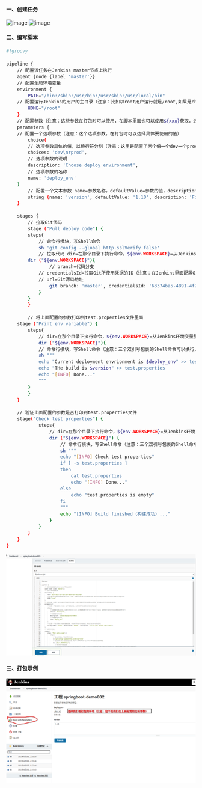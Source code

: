 #### 一、创建任务
![image](https://github.com/firechiang/kubernetes-study/blob/master/jenkins/image/build01.PNG)
![image](https://github.com/firechiang/kubernetes-study/blob/master/jenkins/image/build02.PNG)
#### 二、编写脚本
```bash
#!groovy

pipeline {
    // 配置该任务在Jenkins master节点上执行
    agent {node {label 'master'}}
    // 配置全局环境变量
    environment {
        PATH="/bin:/sbin:/usr/bin:/usr/sbin:/usr/local/bin"
	// 配置运行Jenkins的用户的主目录（注意：比如以root用户运行就是/root,如果是chiangfire用户运行就是/home/chiangfire）
        HOME="/root"
    }
    // 配置参数（注意：这些参数在打包时可以使用，在脚本里面也可以使用${xxx}获取，还有参数也可以在界面上配置）
    parameters {
	// 配置一个选项参数（注意：这个选项参数，在打包时可以选择具体要使用的值）
        choice(
	    // 选项参数具体的值，以换行符分割（注意：这里是配置了两个值一个dev一个prod，这样在打包时就可以选择具体的环境了）
	    choices: 'dev\nrprod',
	    // 选项参数的说明
	    description: 'Choose deploy environment',
	    // 选项参数的名称
	    name: 'deploy_env'
	)
        // 配置一个文本参数 name=参数名称，defaultValue=参数的值，description=参数说明
        string (name: 'version', defaultValue: '1.10', description: 'Fill in your ansible repo branch')
    }
    
    stages {
        // 拉取Git代码
        stage ("Pull deploy code") {
	    steps{
	        // 命令行模块，写Shell命令
	        sh 'git config --global http.sslVerify false'
	        // 拉取代码 dir=在那个目录下执行命令，${env.WORKSPACE}=从Jenkins环境变量里面获取值
		dir ("${env.WORKSPACE}"){
	            // branch=代码分支
		    // credentialsId=拉取Git所使用凭据的ID（注意：在Jenkins里面配置Git账号密码或SSH秘钥之后，再返回查看凭据列表时会有凭据ID）
		    // url=Git源码地址
	            git branch: 'master', credentialsId: '63374ba5-4891-4f21-b5df-87fb5b925ca1', url: 'https://github.com/firechiang/springboot-demo.git'
	        }
	    }
        }
	
        // 将上面配置的参数打印到test.properties文件里面
	stage ("Print env variable") {
	    steps{
	        // dir=在那个目录下执行命令，${env.WORKSPACE}=从Jenkins环境变量里面获取值
	        dir ("${env.WORKSPACE}"){
		    // 命令行模块，写Shell命令（注意：三个双引号包裹的Shell命令可以换行，还有下面的获取的环境变量都是我们在上面配置好了的参数）
		    sh """
		    echo "Current deployment envrionment is $deploy_env" >> test.properties
		    echo "THe build is $version" >> test.properties
		    echo "[INFO] Done..."
		    """
		}
	    }
	}
		
	// 验证上面配置的参数是否打印到test.properties文件
	stage("Check test properties") {
            steps{
                // dir=在那个目录下执行命令，${env.WORKSPACE}=从Jenkins环境变量里面获取值
                dir ("${env.WORKSPACE}") {
                    // 命令行模块，写Shell命令（注意：三个双引号包裹的Shell命令可以换行）
                    sh """
                    echo "[INFO] Check test properties"
                    if [ -s test.properties ]
                    then 
                        cat test.properties
                        echo "[INFO] Done..."
                    else
                        echo "test.properties is empty"
                    fi
                    """
                    echo "[INFO] Build finished（构建成功）..."
                }
            }
        }
    }
}
```
![image](https://github.com/firechiang/kubernetes-study/blob/master/jenkins/image/pipeline-job-simple01.png)


#### 三、打包示例
![image](https://github.com/firechiang/kubernetes-study/blob/master/jenkins/image/freestyle-job-simple05.png)
